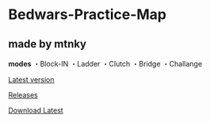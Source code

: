 # Bedwars-Practice-Map
## made by mtnky

**modes**
・Block-IN
・Ladder
・Clutch
・Bridge
・Challange

[Latest version](https://github.com/mtnk-mtnk/Bedwars-Practice-Map/releases/latest)

[Releases](https://github.com/mtnk-mtnk/Bedwars-Practice-Map/releases/)

[Download Latest](https://github.com/mtnk-mtnk/Bedwars-Practice-Map/releases/download/1.0.0/BwPractice.zip)
